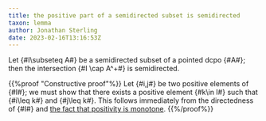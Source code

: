 ```yaml
---
title: the positive part of a semidirected subset is semidirected
taxon: lemma
author: Jonathan Sterling
date: 2023-02-16T13:16:53Z
---
```


Let {#I\subseteq A#} be a semidirected subset of a pointed dcpo {#A#}; then the intersection {#I \cap A^+#} is semidirected.

{{%proof "Constructive proof"%}}
Let {#i,j#} be two positive elements of {#I#}; we must show that there exists a positive element {#k\in I#} such that {#i\leq k#} and {#j\leq k#}. This follows immediately from the directedness of {#I#} and [the fact that positivity is monotone](jms-0029).
{{%/proof%}}
